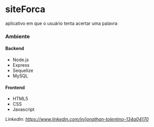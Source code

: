 # siteForca
aplicativo em que o usuário tenta acertar uma palavra

### Ambiente

#### Backend
* Node.js
* Express
* Sequelize
* MySQL

#### Frontend
* HTML5
* CSS
* Javascript

*LinkedIn: https://www.linkedin.com/in/jonathan-tolentino-134a04170*
